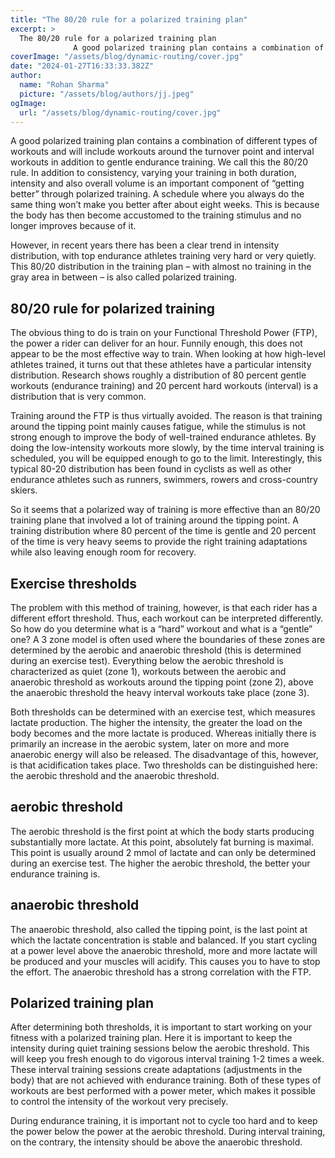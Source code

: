 ```yaml
---
title: "The 80/20 rule for a polarized training plan"
excerpt: >
  The 80/20 rule for a polarized training plan
              A good polarized training plan contains a combination of different types of workouts and will include workouts around the turnover point and in
coverImage: "/assets/blog/dynamic-routing/cover.jpg"
date: "2024-01-27T16:33:33.382Z"
author:
  name: "Rohan Sharma"
  picture: "/assets/blog/authors/jj.jpeg"
ogImage:
  url: "/assets/blog/dynamic-routing/cover.jpg"
---
```


A good polarized training plan contains a combination of different types of workouts and will include workouts around the turnover point and interval workouts in addition to gentle endurance training. We call this the 80/20 rule. In addition to consistency, varying your training in both duration, intensity and also overall volume is an important component of “getting better” through polarized training. A schedule where you always do the same thing won’t make you better after about eight weeks. This is because the body has then become accustomed to the training stimulus and no longer improves because of it.


However, in recent years there has been a clear trend in intensity distribution, with top endurance athletes training very hard or very quietly. This 80/20 distribution in the training plan – with almost no training in the gray area in between – is also called polarized training.


## 80/20 rule for polarized training

The obvious thing to do is train on your Functional Threshold Power (FTP), the power a rider can deliver for an hour. Funnily enough, this does not appear to be the most effective way to train. When looking at how high-level athletes trained, it turns out that these athletes have a particular intensity distribution. Research shows roughly a distribution of 80 percent gentle workouts (endurance training) and 20 percent hard workouts (interval) is a distribution that is very common.


Training around the FTP is thus virtually avoided. The reason is that training around the tipping point mainly causes fatigue, while the stimulus is not strong enough to improve the body of well-trained endurance athletes. By doing the low-intensity workouts more slowly, by the time interval training is scheduled, you will be equipped enough to go to the limit. Interestingly, this typical 80-20 distribution has been found in cyclists as well as other endurance athletes such as runners, swimmers, rowers and cross-country skiers.


So it seems that a polarized way of training is more effective than an 80/20 training plane that involved a lot of training around the tipping point. A training distribution where 80 percent of the time is gentle and 20 percent of the time is very heavy seems to provide the right training adaptations while also leaving enough room for recovery.


## Exercise thresholds

The problem with this method of training, however, is that each rider has a different effort threshold. Thus, each workout can be interpreted differently. So how do you determine what is a “hard” workout and what is a “gentle” one? A 3 zone model is often used where the boundaries of these zones are determined by the aerobic and anaerobic threshold (this is determined during an exercise test). Everything below the aerobic threshold is characterized as quiet (zone 1), workouts between the aerobic and anaerobic threshold as workouts around the tipping point (zone 2), above the anaerobic threshold the heavy interval workouts take place (zone 3).


Both thresholds can be determined with an exercise test, which measures lactate production. The higher the intensity, the greater the load on the body becomes and the more lactate is produced. Whereas initially there is primarily an increase in the aerobic system, later on more and more anaerobic energy will also be released. The disadvantage of this, however, is that acidification takes place. Two thresholds can be distinguished here: the aerobic threshold and the anaerobic threshold.


## aerobic threshold

The aerobic threshold is the first point at which the body starts producing substantially more lactate. At this point, absolutely fat burning is maximal. This point is usually around 2 mmol of lactate and can only be determined during an exercise test. The higher the aerobic threshold, the better your endurance training is.


## anaerobic threshold

The anaerobic threshold, also called the tipping point, is the last point at which the lactate concentration is stable and balanced. If you start cycling at a power level above the anaerobic threshold, more and more lactate will be produced and your muscles will acidify. This causes you to have to stop the effort. The anaerobic threshold has a strong correlation with the FTP.


## Polarized training plan

After determining both thresholds, it is important to start working on your fitness with a polarized training plan. Here it is important to keep the intensity during quiet training sessions below the aerobic threshold. This will keep you fresh enough to do vigorous interval training 1-2 times a week. These interval training sessions create adaptations (adjustments in the body) that are not achieved with endurance training. Both of these types of workouts are best performed with a power meter, which makes it possible to control the intensity of the workout very precisely.


During endurance training, it is important not to cycle too hard and to keep the power below the power at the aerobic threshold. During interval training, on the contrary, the intensity should be above the anaerobic threshold.
